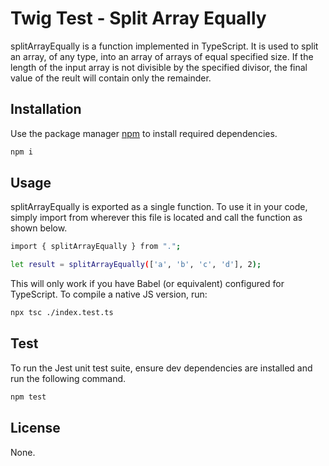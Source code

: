 # Twig Test - Split Array Equally

splitArrayEqually is a function implemented in TypeScript. It is used to split an array, of any type, into an array of arrays of equal specified size. If the length of the input array is not divisible by the specified divisor, the final value of the reult will contain only the remainder.

## Installation

Use the package manager [npm](https://www.npmjs.com/) to install required dependencies.

```bash
npm i
```

## Usage

splitArrayEqually is exported as a single function. To use it in your code, simply import from wherever this file is located and call the function as shown below.

```bash
import { splitArrayEqually } from ".";

let result = splitArrayEqually(['a', 'b', 'c', 'd'], 2);
```

This will only work if you have Babel (or equivalent) configured for TypeScript. To compile a native JS version, run:

```bash
npx tsc ./index.test.ts
```

## Test

To run the Jest unit test suite, ensure dev dependencies are installed and run the following command.

```bash
npm test
```

## License
None.